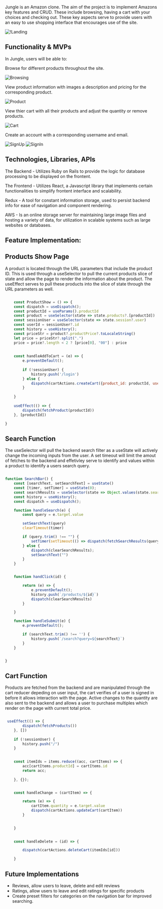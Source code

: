 Jungle is an Amazon clone. The aim of the project is to implement Amazons key features and CRUD. These include browsing, having a cart with your choices and checking out. These key aspects serve to provide users with an easy to use shopping interface that encourages use of the site.


![!Landing](readme-imgs/landing-page.png)


Functionality & MVPs
---------


In Jungle, users will be able to:

 Browse for different products throughout the site.
    
![Browsing](readme-imgs/browsing.png)


 View product information with images a description and pricing for the
 corresponding product.

![Product](readme-imgs/product.png)


 View thier cart with all their products and adjust the quantity or remove products.

![Cart](readme-imgs/cart.png)


 Create an account with a corresponding username and email.

![SignUp](readme-imgs/signup.png)
![SignIn](readme-imgs/signin.png)


Technologies, Libraries, APIs
-----------

The Backend - Utilizes Ruby on Rails to provide the logic for database processing to be displayed on the frontent.

The Frontend - Utilizes React, a Javascript library that implements certain functionalities to simplify frontent interface and scalability.

Redux - A tool for constant information storage, used to persist backend info for ease of navigation and component rendering.

AWS - Is an online storage server for maintaining large image files and hosting a variety of data, for utilization in scalable systems such as large websites or databases.


Feature Implementation:
---------

Products Show Page
-----

A product is located through the URL parameters that include the product ID. This is used through a useSelector to pull the current products slice of state and allow the page to render the information about the product. The useEffect serves to pull these products into the slice of state through the URL parameters as well.

``` js

    const ProductShow = () => {
    const dispatch = useDispatch();
    const productId = useParams().productId
    const product = useSelector(state => state.products?.[productId])
    const sessionUser = useSelector(state => state.session?.user)
    const userId = sessionUser?.id
    const history = useHistory();
    const priceStr = product?.productPrice?.toLocaleString()
    let price = priceStr?.split(".")
    price = price?.length < 2 ? [price[0], "00"] : price
    
    
    const handleAddToCart = (e) => {
        e.preventDefault();
        
        if (!sessionUser) {
            history.push('/login')
        } else {
            dispatch(cartActions.createCart({product_id: productId, user_id: userId, quantity: quantity}))
        }
        
    }
    
    useEffect(() => {
        dispatch(fetchProduct(productId))
    }, [productId]) 

}
```

Search Function 
-----

The useSelector will pull the backend search filter as a useState will actively change the incoming inputs from the user. A set timeout will limit the amout of fetches to the backend and effetivley serve to identify and values within a product to identify a users search query. 

``` js

function SearchBar() {
    const [searchText, setSearchText] = useState()
    const [timer, setTimer] = useState(0);
    const searchResults = useSelector(state => Object.values(state.search))
    const history = useHistory();
    const dispatch = useDispatch();

    function handleSearch(e) {
        const query = e.target.value

        setSearchText(query)
        clearTimeout(timer)

        if (query.trim() !== "") {
            setTimer(setTimeout(() => dispatch(fetchSearchResults(query)), 300));
        } else {
            dispatch(clearSearchResults);
            setSearchText("")
        }
    }


    function handClick(id) {

        return (e) => {
            e.preventDefault();
            history.push(`/products/${id}`)
            dispatch(clearSearchResults)
        }

    }

    function handleSubmit(e) {
        e.preventDefault();

        if (searchText.trim() !== '') {
            history.push(`/search?query=${searchText}`)
        }
    }


}

```

Cart Function 
-----

Products are fetched from the backend and are manipulated through the cart reducer depeding on user input, the cart verifies of a user is signed in before it allows interaction with the page. Active changes to the quantity are also sent to the backend and allows a user to purchase multiples which render on the page with current total price.

``` js

 useEffect(() => {
        dispatch(fetchProducts())
    }, [])
    
    if (!sessionUser) {
        history.push("/")
    }

    
    const itemIds = items.reduce((acc, cartItems) => {
        acc[cartItems.productId] = cartItems.id
        return acc;
        
    }, {});


    const handleChange = (cartItem) => {

        return (e) => {
            cartItem.quantity = e.target.value
            dispatch(cartActions.updateCart(cartItem))
        }

        
    }

    
    const handleDelete = (id) => {

        dispatch(cartActions.deleteCart(itemIds[id]))

    }


```

Future Implementations 
----

* Reviews, allow users to leave, delete and edit reviews
* Ratings, allow users to leave and edit ratings for specific products 
* Create preset filters for categories on the navigation bar for improved searching.







